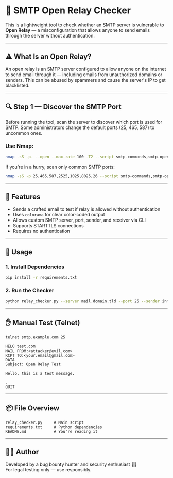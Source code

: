 # 🔐 SMTP Open Relay Checker

This is a lightweight tool to check whether an SMTP server is vulnerable to **Open Relay** — a misconfiguration that allows anyone to send emails through the server without authentication.

---

## ⚠️ What Is an Open Relay?

An open relay is an SMTP server configured to allow anyone on the internet to send email through it — including emails from unauthorized domains or senders. This can be abused by spammers and cause the server's IP to get blacklisted.

---

## 🔍 Step 1 — Discover the SMTP Port

Before running the tool, scan the server to discover which port is used for SMTP. Some administrators change the default ports (25, 465, 587) to uncommon ones.

### Use Nmap:

```bash
nmap -sS -p- --open --max-rate 100 -T2 --script smtp-commands,smtp-open-relay -Pn mail.domain.tld
```

If you're in a hurry, scan only common SMTP ports:

```bash
nmap -sS -p 25,465,587,2525,1025,8025,26 --script smtp-commands,smtp-open-relay -Pn mail.domain.tld
```

---

## 🚀 Features

- Sends a crafted email to test if relay is allowed without authentication
- Uses `colorama` for clear color-coded output
- Allows custom SMTP server, port, sender, and receiver via CLI
- Supports STARTTLS connections
- Requires no authentication

---

## 🧪 Usage

### 1. Install Dependencies

```bash
pip install -r requirements.txt
```

### 2. Run the Checker

```bash
python relay_checker.py --server mail.domain.tld --port 25 --sender info@domain.tld --receiver your_mail@gmail.com
```

---

## ✋ Manual Test (Telnet)

```bash
telnet smtp.example.com 25
```

```
HELO test.com
MAIL FROM:<attacker@evil.com>
RCPT TO:<your.email@gmail.com>
DATA
Subject: Open Relay Test

Hello, this is a test message.

.
QUIT
```

---

## 📦 File Overview

```text
relay_checker.py     # Main script
requirements.txt     # Python dependencies
README.md            # You're reading it
```

---

## 👨‍💻 Author

Developed by a bug bounty hunter and security enthusiast 🕵️‍♂️  
For legal testing only — use responsibly.
